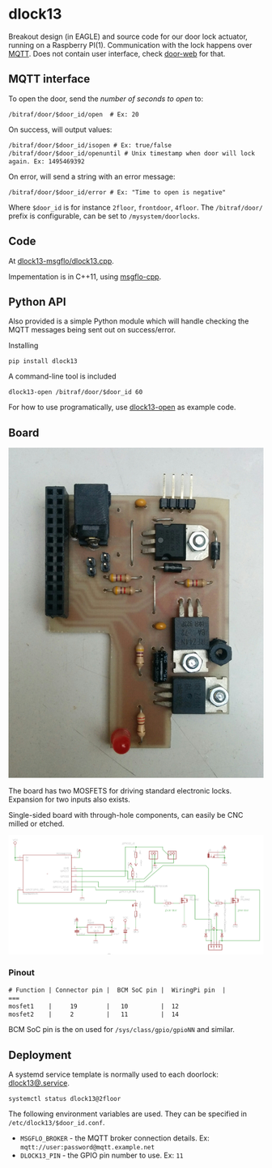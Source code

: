# dlock13

Breakout design (in EAGLE) and source code for our door lock actuator, running on a Raspberry PI(1).
Communication with the lock happens over [MQTT](https://en.wikipedia.org/wiki/MQTT).
Does not contain user interface, check [door-web](https://github.com/bitraf/door-web) for that.

## MQTT interface

To open the door, send the *number of seconds to open* to:

    /bitraf/door/$door_id/open  # Ex: 20

On success, will output values:

    /bitraf/door/$door_id/isopen # Ex: true/false
    /bitraf/door/$door_id/openuntil # Unix timestamp when door will lock again. Ex: 1495469392

On error, will send a string with an error message:

    /bitraf/door/$door_id/error # Ex: "Time to open is negative"

Where `$door_id` is for instance `2floor`, `frontdoor`, `4floor`.
The `/bitraf/door/` prefix is configurable, can be set to `/mysystem/doorlocks`.

## Code

At [dlock13-msgflo/dlock13.cpp](./dlock13-msgflo/dlock13.cpp).

Impementation is in C++11, using [msgflo-cpp](https://github.com/msgflo/msgflo-cpp). 

## Python API

Also provided is a simple Python module which will handle checking the MQTT messages
being sent out on success/error.

Installing

    pip install dlock13

A command-line tool is included

    dlock13-open /bitraf/door/$door_id 60

For how to use programatically, use [dlock13-open](./dlock13-open) as example code.

## Board

![RPI breakout board with components](./doc/rpi-breakout-populated.jpg)

The board has two MOSFETS for driving standard electronic locks.
Expansion for two inputs also exists.

Single-sided board with through-hole components, can easily be CNC milled or etched.

![RPi breakout board schematic](./doc/rpi-breakout-schematic.png)

### Pinout

    # Function | Connector pin |  BCM SoC pin |  WiringPi pin  |
    ===
    mosfet1    |     19        |   10         |  12
    mosfet2    |     2         |   11         |  14

BCM SoC pin is the on used for `/sys/class/gpio/gpioNN` and similar.

## Deployment

A systemd service template is normally used to each doorlock: [dlock13@.service](dlock13-msgflo/dlock13@.service).

    systemctl status dlock13@2floor

The following environment variables are used. They can be specified in `/etc/dlock13/$door_id.conf`.

* `MSGFLO_BROKER` - the MQTT broker connection details. Ex: `mqtt://user:password@mqtt.example.net`
* `DLOCK13_PIN` - the GPIO pin number to use. Ex: `11`

